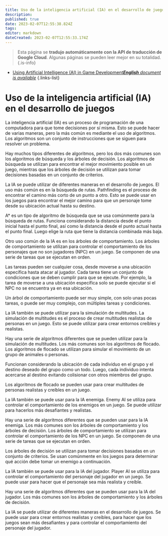 ```yaml
---
title: Uso de la inteligencia artificial (IA) en el desarrollo de juegos
description: 
published: true
date: 2023-02-07T12:55:38.824Z
tags: 
editor: markdown
dateCreated: 2023-02-07T12:55:33.174Z
---
```


> Esta página se **tradujo automáticamente con la API de traducción de Google Cloud**.
Algunas páginas se pueden leer mejor en su totalidad.{.is-info}



- [Using Artificial Intelligence (AI) in Game Development***English** document is available*](/en/Knowledge-base/Common/using-artificial-intelligence-ai-in-game-development)
{.links-list}


# Uso de la inteligencia artificial (IA) en el desarrollo de juegos

La inteligencia artificial (IA) es un proceso de programación de una computadora para que tome decisiones por sí misma. Esto se puede hacer de varias maneras, pero la más común es mediante el uso de algoritmos. Los algoritmos son un conjunto de instrucciones que se siguen para resolver un problema.

Hay muchos tipos diferentes de algoritmos, pero los dos más comunes son los algoritmos de búsqueda y los árboles de decisión. Los algoritmos de búsqueda se utilizan para encontrar el mejor movimiento posible en un juego, mientras que los árboles de decisión se utilizan para tomar decisiones basadas en un conjunto de criterios.

La IA se puede utilizar de diferentes maneras en el desarrollo de juegos. El uso más común es en la búsqueda de rutas. Pathfinding es el proceso de encontrar el camino más corto de un punto a otro. Esto se puede usar en los juegos para encontrar el mejor camino para que un personaje tome desde su ubicación actual hasta su destino.

A* es un tipo de algoritmo de búsqueda que se usa comúnmente para la búsqueda de rutas. Funciona considerando la distancia desde el punto inicial hasta el punto final, así como la distancia desde el punto actual hasta el punto final. Luego elige la ruta que tiene la distancia combinada más baja.

Otro uso común de la IA es en los árboles de comportamiento. Los árboles de comportamiento se utilizan para controlar el comportamiento de los personajes que no son jugadores (NPC) en un juego. Se componen de una serie de tareas que se ejecutan en orden.

Las tareas pueden ser cualquier cosa, desde moverse a una ubicación específica hasta atacar al jugador. Cada tarea tiene un conjunto de condiciones que se deben cumplir para que se ejecute. Por ejemplo, la tarea de moverse a una ubicación específica solo se puede ejecutar si el NPC no se encuentra ya en esa ubicación.

Un árbol de comportamiento puede ser muy simple, con solo unas pocas tareas, o puede ser muy complejo, con múltiples tareas y condiciones.

La IA también se puede utilizar para la simulación de multitudes. La simulación de multitudes es el proceso de crear multitudes realistas de personas en un juego. Esto se puede utilizar para crear entornos creíbles y realistas.

Hay una serie de algoritmos diferentes que se pueden utilizar para la simulación de multitudes. Los más comunes son los algoritmos de flocado. Los algoritmos de flocado se utilizan para simular el movimiento de un grupo de animales o personas.

Funcionan considerando la ubicación de cada individuo en el grupo y el destino deseado del grupo como un todo. Luego, cada individuo intenta acercarse al destino evitando colisionar con otros miembros del grupo.

Los algoritmos de flocado se pueden usar para crear multitudes de personas realistas y creíbles en un juego.

La IA también se puede usar para la IA enemiga. Enemy AI se utiliza para controlar el comportamiento de los enemigos en un juego. Se puede utilizar para hacerlos más desafiantes y realistas.

Hay una serie de algoritmos diferentes que se pueden usar para la IA enemiga. Los más comunes son los árboles de comportamiento y los árboles de decisión. Los árboles de comportamiento se utilizan para controlar el comportamiento de los NPC en un juego. Se componen de una serie de tareas que se ejecutan en orden.

Los árboles de decisión se utilizan para tomar decisiones basadas en un conjunto de criterios. Se usan comúnmente en los juegos para determinar qué acción debe tomar un enemigo a continuación.

La IA también se puede usar para la IA del jugador. Player AI se utiliza para controlar el comportamiento del personaje del jugador en un juego. Se puede usar para hacer que el personaje sea más realista y creíble.

Hay una serie de algoritmos diferentes que se pueden usar para la IA del jugador. Los más comunes son los árboles de comportamiento y los árboles de decisión.

La IA se puede utilizar de diferentes maneras en el desarrollo de juegos. Se puede usar para crear entornos realistas y creíbles, para hacer que los juegos sean más desafiantes y para controlar el comportamiento del personaje del jugador.